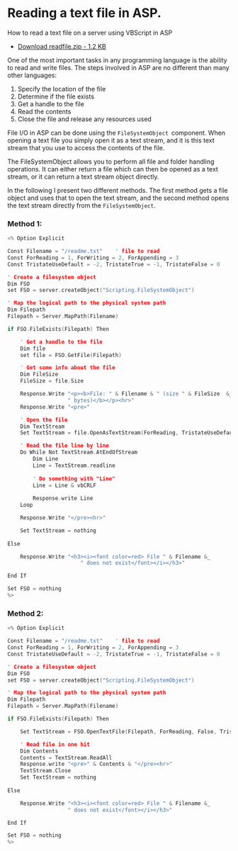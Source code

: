 # Reading a text file in ASP.

How to read a text file on a server using VBScript in ASP

- [Download readfile.zip - 1.2 KB](https://raw.githubusercontent.com/ChrisMaunder/readfile/master/docs/assets/readfile.zip)

One of the most important tasks in any programming language is the ability to read and write files. The steps involved in ASP are no different than many other languages:

1. Specify the location of the file
2. Determine if the file exists
3. Get a handle to the file
4. Read the contents
5. Close the file and release any resources used

File I/O in ASP can be done using the `FileSystemObject `component. When opening a text file you simply open it as a text stream, and it is this text stream that you use to access the contents of the file.

The FileSystemObject allows you to perform all file and folder handling operations. It can either return a file which can then be opened as a text stream, or it can return a text stream object directly.

In the following I present two different methods. The first method gets a file object and uses that to open the text stream, and the second method opens the text stream directly from the `FileSystemObject`.

### Method 1:

```cpp
<% Option Explicit

Const Filename = "/readme.txt"    ' file to read
Const ForReading = 1, ForWriting = 2, ForAppending = 3
Const TristateUseDefault = -2, TristateTrue = -1, TristateFalse = 0

' Create a filesystem object
Dim FSO
set FSO = server.createObject("Scripting.FileSystemObject")

' Map the logical path to the physical system path
Dim Filepath
Filepath = Server.MapPath(Filename)

if FSO.FileExists(Filepath) Then

    ' Get a handle to the file
    Dim file    
    set file = FSO.GetFile(Filepath)

    ' Get some info about the file
    Dim FileSize
    FileSize = file.Size

    Response.Write "<p><b>File: " & Filename & " (size " & FileSize  &_
                   " bytes)</b></p><hr>"
    Response.Write "<pre>"

    ' Open the file
    Dim TextStream
    Set TextStream = file.OpenAsTextStream(ForReading, TristateUseDefault)

    ' Read the file line by line
    Do While Not TextStream.AtEndOfStream
        Dim Line
        Line = TextStream.readline
    
        ' Do something with "Line"
        Line = Line & vbCRLF
    
        Response.write Line 
    Loop

    Response.Write "</pre><hr>"

    Set TextStream = nothing
    
Else

    Response.Write "<h3><i><font color=red> File " & Filename &_
                       " does not exist</font></i></h3>"

End If

Set FSO = nothing
%>
```

### Method 2:

```cpp
<% Option Explicit

Const Filename = "/readme.txt"    ' file to read
Const ForReading = 1, ForWriting = 2, ForAppending = 3
Const TristateUseDefault = -2, TristateTrue = -1, TristateFalse = 0

' Create a filesystem object
Dim FSO
set FSO = server.createObject("Scripting.FileSystemObject")

' Map the logical path to the physical system path
Dim Filepath
Filepath = Server.MapPath(Filename)

if FSO.FileExists(Filepath) Then

    Set TextStream = FSO.OpenTextFile(Filepath, ForReading, False, TristateUseDefault)

    ' Read file in one hit
    Dim Contents
    Contents = TextStream.ReadAll
    Response.write "<pre>" & Contents & "</pre><hr>"
    TextStream.Close
    Set TextStream = nothing
    
Else

    Response.Write "<h3><i><font color=red> File " & Filename &_
                   " does not exist</font></i></h3>"

End If

Set FSO = nothing
%>
```
